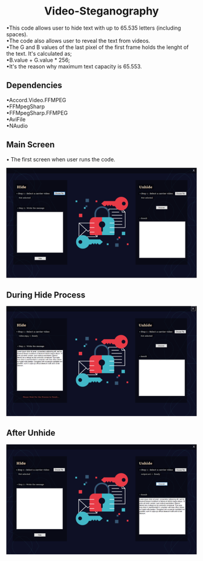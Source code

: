 <h1 align="center">Video-Steganography</h1>
•This code allows user to hide text with up to 65.535 letters (including spaces).<br />
•The code also allows user to reveal the text from videos.<br />
•The G and B values of the last pixel of the first frame holds the lenght of the text. It's calculated as;<br />
•B.value + G.value * 256;<br />
•It's the reason why maximum text capacity is 65.553.<br />

<h2>Dependencies</h2>
•Accord.Video.FFMPEG<br />
•FFMpegSharp<br />
•FFMpegSharp.FFMPEG<br />
•AviFile<br />
•NAudio<br />

<h2>Main Screen</h2>
• The first screen when user runs the code.<br />
<p align="center">
  <img src="./photos/firstLook.png" title="UI">
</p>

<h2>During Hide Process</h2>
<p align="center">
  <img src="./photos/afterHide.png" title="UI2">
</p>

<h2>After Unhide</h2>
<p align="center">
  <img src="./photos/afterUnhide.png" title="UI3">
</p>

